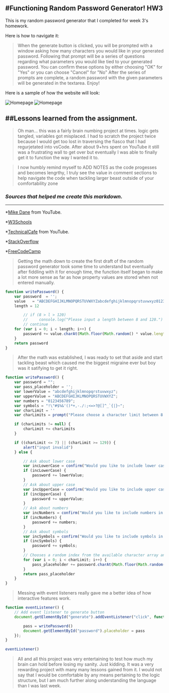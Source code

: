 #Functioning Random Password Generator! HW3
---

This is my random password generator that I completed for week 3's homework.

Here is how to navigate it:
>When the generate button is clicked, you will be prompted with a window asking how many characters you would like in your generated password.
>Following that prompt will be a series of questions regarding what parameters you would like tied to your generated password.
>You can confirm these options by either choosing "OK" for "Yes" or you can choose "Cancel" for "No"
>After the series of prompts are complete, a random password with the given parameters will be generated in the textarea.
>Enjoy!

Here is a sample of how the website will look:

![Homepage](![2021-08-24](https://user-images.githubusercontent.com/87803018/130725017-018f053f-2ba2-4aca-8bc4-ce5fa66faa02.png))
![Homepage](2021-08-24)

##Lessons learned from the assignment.
---

>Oh man...
this was a fairly brain numbing project at times. logic gets tangled, variables got misplaced. I had to scratch the project twice because I would get too lost in traversing the fiasco that I had regurjetated into vsCode. After about 9+hrs spent on YouTube it still was a frustrating wall to get over but eventually I was able to finally get it to function the way I wanted it to.

>I now humbly remind myself to ADD NOTES as the code progesses and becomes lengrthy, I truly see the value in comment sections to help navigate the code when tackling larger beast outside of your comfortability zone

### _Sources that helped me create this markdown._
---

*[Mike Dane](https://www.youtube.com/channel/UCvmINlrza7JHB1zkIOuXEbw) from YouTube.

*[W3Schools](https://www.w3schools.com/cssref/pr_class_position.asp)

*[TechnicalCafe](https://www.youtube.com/watch?v=9sT03jEwcaw&t=1006s) from YouTube.

*[StackOverflow](https://stackoverflow.com/questions/42603033/uncaught-typeerror-cannot-set-property-textcontent-of-null)

*[FreeCodeCamp](https://forum.freecodecamp.org/)

>Getting the math down to create the first draft of the random password generator took some time to understand but eventually after fiddling with it for enough time, the function itself began to make a lot more sense as far as how property values are stored when not entered manually.

```js
function writePassword() {
    var password  = '';
    value   = "ABCDEFGHIJKLMNOPQRSTUVWXYZabcdefghijklmnopqrstuvwxyz0123456789-_=+()!@#$%^&*.,/?;:'"
    length = 12

        // if (8 > l > 120)
        //     console.log("Please input a length between 8 and 120.")
        // continue
    for (var i = 0; i < length; i++) {
        password += value.charAt(Math.floor(Math.random() * value.length));
    }
    return password
}

```


>After the math was established, I was ready to set that aside and start tackling beast which caused me the biggest migraine ever but boy was it satifying to get it right.

```js
function writePassword() {
    var password = "";
    var pass_placeholder = '';
    var lowerValue = "abcdefghijklmnopqrstuvwxyz";
    var upperValue = "ABCDEFGHIJKLMNOPQRSTUVWXYZ";
    var numbers = "0123456789";
    var symbols = "!\"#$%&'()*+,-./:;<=>?@[]^_`{|}~";
    var charLimit = ''
    var charLimits = prompt("Please choose a character limit between 8 and 128.", );

    if (charLimits != null) {
        charLimit += charLimits
    }

    if ((charLimit <= 7) || (charLimit >= 129)) {
        alert("input invalid")
    } else {

        // Ask about lower case
        var incLowerCase = confirm("Would you like to include lower case letters in your password?");
        if (incLowerCase) {
            password += lowerValue;
        }
        // Ask about upper case    
        var incUpperCase = confirm("Would you like to include upper case letters in your password?");
        if (incUpperCase) {
            password += upperValue;
        }
        // Ask about numbers
        var incNumbers = confirm("Would you like to include numbers in your password?");
        if (incNumbers) {
            password += numbers;
        }
        // Ask about symbols
        var incSymbols = confirm("Would you like to include symbols in your password?");
        if (incSymbols) {
            password += symbols;
        }
        // Chooses a random index from the available character array and stores it in the password string.
        for (var i = 0; i < charLimit; i++) {
            pass_placeholder += password.charAt(Math.floor(Math.random() * pass_placeholder.length));
        }
        return pass_placeholder
    }
}
```
>Messing with event listeners really gave me a better idea of how interactive features work.

```js
function eventListener() {
    // Add event listener to generate button
    document.getElementById("generate").addEventListener("click", function() {

        pass = writePassword()
        document.getElementById("password").placeholder = pass
    });
}

eventListener()
```
>All and all this project was very entertaining to test how much my brain can hold before losing my sanity. Just kidding. It was a very rewarding project with many many lessons gained from it. I would not say that I would be comfortable by any means pertaining to the logic structure, but I am much further along understanding the language than I was last week.
